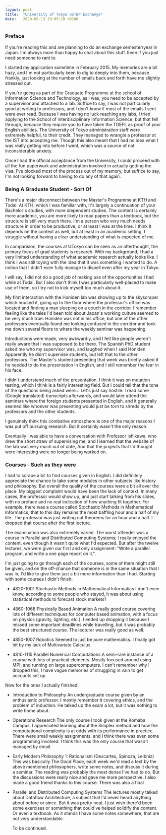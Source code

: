 ```yaml
---
layout: post
title:  "University of Tokyo USTEP Exchange"
date:   2020-06-13 19:05:20 +0100 
---
```



### Preface

If you're reading this and are planning to do an exchange semester/year in Japan. I'm always more than happy to chat about this stuff. Even if you just need someone to rant to.

I started my application sometime in February 2015. My memories are a bit hazy, and I'm not particularly keen to dig to deeply into them, because frankly, just looking at the number of emails back and forth have me slightly stressed out.

If you're going as part of the Graduate Programme at the school of Information Science and Technology, as I was, you need to be accepted by a supervisor and attached to a lab. Suffice to say, I was not particularly good at writing to professors, and I don't know if most of the emails I sent were ever read.
Because I was having no luck reaching any labs, I tried applying to the School of Interdisciplinary Information Science, but that fell through, because they require you to have taken the TOEFL as proof of your English abilities.
The University of Tokyo administration staff were extremely helpful, to their credit. They managed to wrangle a professor at the IST into accepting me. Though this also meant that I had no idea what I was really getting into before I went, which was a source of not inconsiderable anxiety.

Once I had the official acceptance from the University, I could proceed with all the fun paperwork and administration involved in actually getting the visa. I've blocked most of the process out of my memory, but suffice to say, I'm not looking forward to having to do any of that again.


### Being A Graduate Student - Sort Of

There's a major disconnect between the Master's Programme at KTH and Todai. At KTH, which I was familiar with, it's largely a continuation of your Bachelor's studies, with more idependent studies. The content is certainly more academic, you are more likely to read papers than a textbook, but the structure is still very much there. I'm a person who very much needs structure in order to be productive, or at least I was at the time. I think it depends on the context as well, but at least in an academic setting, I struggle without having a clear understanding of what is expected of me.

In comparision, the courses at UTokyo can be seen as an afterthought, the primary focus of grad students is research.
With my background, I had a very limited understanding of what academic research actually looks like. I think I was still toying with the idea that it was something I wanted to do. A notion that I didn't even fully manage to dispell even after my year in Tokyo.

I will say, I did not do a good job of making use of the opportunities I had while at Todai. But I also don't think I was particularly well-placed to make use of them, so I try not to kick myself too much about it.


My first interaction with the Honiden lab was showing up to the skyscraper which housed it, going up to the floor where the professor's office was located and finding a man sleeping on a couch in the corridor. I remember feeling like the tales I'd been told about Japan's working culture seemed to be very much true. Honiden was not in his office, but one of the other professors eventually found me looking confused in the corridor and took me down several floors to where the weekly seminar was happening.

Introductions were made, very awkwardly, and I felt like people weren't really aware that I was supposed to be there.
The Spanish PhD student asked me who my supervisor was, and laughed when I said Honiden. Apparently he didn't supervise students, but left that to the other professors. The Master's student presenting that week was briefly asked if he needed to do the presentation in English, and I still remember the fear in his face. 

I didn't understand much of the presentation. I think it was on mutation testing, which I think is a fairly interesting field. But I could tell that the tone of the questions being asked were... Let's just say hostile.
I read some (Google translated) transcripts afterwards, and would later attend the seminars where the foreign students presented in English, and it generally seemed like whoever was presenting would just be torn to shreds by the professors and the other students. 

I genuinely think this combative atmosphere is one of the major reasons I was put off pursuing research. But it certainly wasn't the only reason.

Eventually I was able to have a conversation with Professor Ishikawa, who drew the short straw of supervising me, and I learned that the website of the lab was very much out of date, And that the projects that I'd thought were interesting were no longer being worked on.


### Courses - Such as they were

I had to scrape a bit to find courses given in English. I did definitely appreciate the chance to take some modules in other subjects like history and philosophy. 
But overall the quality of the courses were a bit all over the place. My biggest complaint would have been the lack of context. In many cases, the professor would show up, and just start talking from his slides, with no preface and no real indication of how anything fit together. For example, there was a course called Stochastic Methods in Mathematical Informatics, that to this day remains the most baffling hour and a half of my life. The professor was just writing out theorems for an hour and a half. I dropped that course after the first lecture.

The examination was also extremely varied. The worst offender was a course in Parallel and Distributed Computing Systems; I really enjoyed the content, even though it wasn't quite what I'd expected. But after the twelve lectures, we were given our first and only assignment: "Write a parallel program, and write a one page report on it.". 

I'm just going to go through each of the courses, some of them might still be given, and on the off-chance that someone is in the same situation that I was in, I'd like to give them just a bit more information than I had. Starting with some courses I didn't finish:

* 4820-1001 Stochastic Methods in Mathematical Informatics 
  I don't even know, according to some people who stayed, it was about using statistical methods to forecast stock markets? 

* 4860-1068 Physically Based Animation 
  A really good course covering lots of different techniques for computer based animation, with a focus on physics (gravity, lighting, etc.). I ended up dropping it because I missed some important deadlines while travelling, but it was probably the best structured course. The lecturer was really good as well.

* 4850-1007 Robotics
  Seemed to just be pure mathematics. I finally got bit by my lack of Multivariate Calculus. 

* 4810-1115 Parallel Numerical Computations
  A semi-rare instance of a course with lots of practical elements. Mostly focused around using MPI, and running on large supercomputers. I can't remember why I dropped this, I have vague memories of struggling in vain to get accounts set up.


Now for the ones I actually finished:

* Introduction to Philosophy
  An undergraduate course given by an enthusiastic professor. I mostly remember it covering ethics, and the problem of induction. He talked up the exam a lot, but it was nothing to write home about.

* Operations Research
  The only course I took given at the Komaba Campus. I appreciated learning about the Simplex method and how the computational complexity is at odds with its performance in practice. There were small weekly assignments, and I think there was even some programming involved. I think this was the only course that wasn't managed by email.

* Early Modern Philosophy 1: Rationalism (Descartes, Spinoza, Leibniz)
  This was basically The Good Place, each week we'd read a text by the above mentioned philosophers, write some notes, and discuss it during a seminar. The reading was probably the most dense I've had to do. But the discussions were really nice and gave me more perspective. I also made a good friend thanks to this course. There was also a final

* Parallel and Distributed Computing Systems
  The lectures mostly talked about Dataflow Architecture, a subject that I'd never heard anything about before or since. But it was pretty neat. I just wish there'd been some exercises or something that could've helped solidify the content. Or even a textbook. As it stands I have some notes somewhere, that are not very understandable.

  To be continued.